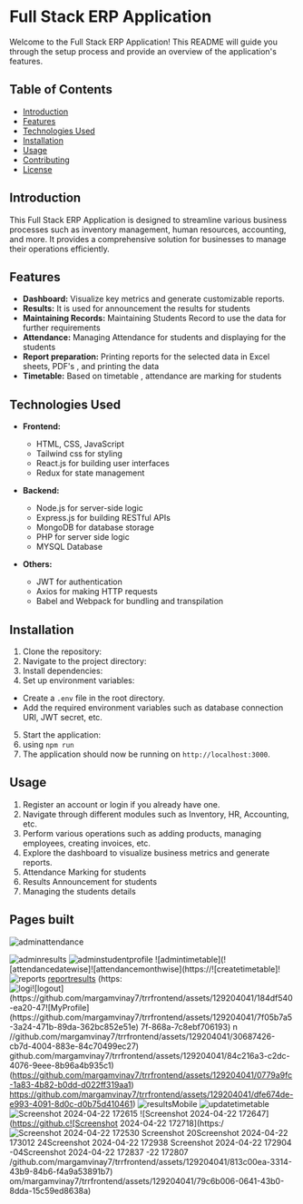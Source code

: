 # Full Stack ERP Application

Welcome to the Full Stack ERP Application! This README will guide you through the setup process and provide an overview of the application's features.

## Table of Contents

- [Introduction](#introduction)
- [Features](#features)
- [Technologies Used](#technologies-used)
- [Installation](#installation)
- [Usage](#usage)
- [Contributing](#contributing)
- [License](#license)

## Introduction

This Full Stack ERP Application is designed to streamline various business processes such as inventory management, human resources, accounting, and more. It provides a comprehensive solution for businesses to manage their operations efficiently.

## Features

- **Dashboard:** Visualize key metrics and generate customizable reports.
- **Results:** It is used for announcement the results for students
- **Maintaining Records:** Maintaining Students Record to use the data for further requirements
- **Attendance:** Managing Attendance for students and displaying for the students
- **Report preparation:** Printing reports for the selected data in Excel sheets, PDF's , and printing the data
- **Timetable:** Based on timetable , attendance are marking for students

## Technologies Used

- **Frontend:**
  - HTML, CSS, JavaScript
  - Tailwind css for styling
  - React.js for building user interfaces
  - Redux for state management
  
  
- **Backend:**
  - Node.js for server-side logic
  - Express.js for building RESTful APIs
  - MongoDB for database storage
  - PHP for server side logic
  - MYSQL Database
  
- **Others:**
  - JWT for authentication
  - Axios for making HTTP requests
  - Babel and Webpack for bundling and transpilation
  
## Installation

1. Clone the repository:
2. Navigate to the project directory:
3. Install dependencies:
4. Set up environment variables:
- Create a `.env` file in the root directory.
- Add the required environment variables such as database connection URI, JWT secret, etc.

5. Start the application:
6. using `npm run`
7. The application should now be running on `http://localhost:3000`.

## Usage

1. Register an account or login if you already have one.
2. Navigate through different modules such as Inventory, HR, Accounting, etc.
3. Perform various operations such as adding products, managing employees, creating invoices, etc.
4. Explore the dashboard to visualize business metrics and generate reports.
5. Attendance Marking for students
6. Results Announcement for students
7. Managing the students details

## Pages built

![adminattendance](https://github.com/margamvinay7/trrfrontend/assets/129204041/f66eb52c-2223-4613-a1f9-58efb4e1132d)

![adminresults](https://github.com/margamvinay7/trrfrontend/assets/129204041/9c97c4ef-9b81-4cc9-b956-0ebd1095413d)
![adminstudentprofile](https://github.com/margamvinay7/trrfrontend/assets/129204041/71d02a5f-33cc-4443-bbcb-d38fe0490394)
![admintimetable](![attendancedatewise]![attendancemonthwise](https://![createtimetable]!![reports](https://github.com/margamvinay7/trrfrontend/assets/129204041/8b974c93-49b0-4ec0-a958-d17ca614818b)
[reportresults](https://github.com/margamvinay7/trrfrontend/assets/129204041/be41dde0-2633-49cc-8ba2-0855774e51ca)
(https:![logi![logout](https://github.com/margamvinay7/trrfrontend/assets/129204041/184df540-ea20-47![MyProfile](https://github.com/margamvinay7/trrfrontend/assets/129204041/7f05b7a5-3a24-471b-89da-362bc852e51e)
7f-868a-7c8ebf706193)
n](https://github.com/margamvinay7/trrfrontend/assets/129204041/d2eb74e9-2094-4be4-b3e7-8f082f6c44ec)
//github.com/margamvinay7/trrfrontend/assets/129204041/30687426-cb7d-4004-883e-84c70499ec27)
github.com/margamvinay7/trrfrontend/assets/129204041/84c216a3-c2dc-4076-9eee-8b96a4b935c1)
(https://github.com/margamvinay7/trrfrontend/assets/129204041/0779a9fc-1a83-4b82-b0dd-d022ff319aa1)
https://github.com/margamvinay7/trrfrontend/assets/129204041/dfe674de-e993-4091-8d0c-d0b75d410461)
![resultsMobile](https://github.com/margamvinay7/trrfrontend/assets/129204041/5bda5ebf-1f1a-41e3-a540-3e4bdf578979)
![updatetimetable](https://github.com/margamvinay7/trrfrontend/assets/129204041/6f7b4d81-87b4-4a3f-8fdd-4faf5030f792)
![Screenshot 2024-04-22 172615](https://github.com/margamvinay7/trrfrontend/assets/129204041/6785a7c4-885b-42a3-9e72-48b0e0225ee2)
![Screenshot 2024-04-22 172647](https://github.c![Screenshot 2024-04-22 172718](https:/![![Screenshot 2024-04-22 172530](https://github.com/margamvinay7/trrfrontend/assets/129204041/83c0d707-8674-4be6-9c17-9cbb6d061850)
Screenshot 20![Screenshot 2024-04-22 173012](https://github.com/margamvinay7/trrfrontend/assets/129204041/30ae43a8-af9d-4926-83f8-4866539a5d93)
24![Screenshot 2024-04-22 172938](https://github.com/margamvinay7/trrfrontend/assets/129204041/467f17cd-a476-4d0a-8a49-bdb1ce95a5e0)
![Screenshot 2024-04-22 172904](https://github.com/margamvinay7/trrfrontend/assets/129204041/5b9a05df-ca51-4368-9bc6-02cdedb35817)
-04![Screenshot 2024-04-22 172837](https://github.com/margamvinay7/trrfrontend/assets/129204041/6ce10617-b3c9-43ab-8224-437106068a45)
-22 172807](https://github.com/margamvinay7/trrfrontend/assets/129204041/1fc156c3-6ef8-4c59-944a-57a732fc1916)
/github.com/margamvinay7/trrfrontend/assets/129204041/813c00ea-3314-43b9-84b6-f4a9a53891b7)
om/margamvinay7/trrfrontend/assets/129204041/79c6b006-0641-43b0-8dda-15c59ed8638a)
